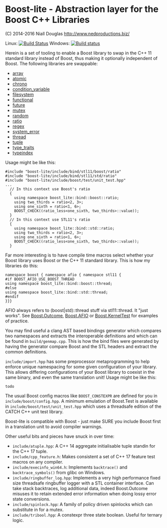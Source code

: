 # Boost-lite - Abstraction layer for the Boost C++ Libraries

(C) 2014-2016 Niall Douglas http://www.nedproductions.biz/

Linux: [![Build Status](https://travis-ci.org/ned14/boost-lite.svg?branch=master)](https://travis-ci.org/ned14/boost-lite) Windows: [![Build status](https://ci.appveyor.com/api/projects/status/y84ca5mdqwrstaw0?svg=true)](https://ci.appveyor.com/project/ned14/boost-apibind)

Herein is a set of tooling to enable a Boost library to swap in the C++ 11 standard library
instead of Boost, thus making it optionally independent of Boost. The following libraries
are swappable:

* [array](http://en.cppreference.com/w/cpp/header/atomic)
* [atomic](http://en.cppreference.com/w/cpp/header/atomic)
* [chrono](http://en.cppreference.com/w/cpp/header/chrono)
* [condition_variable](http://en.cppreference.com/w/cpp/header/condition_variable)
* [filesystem](http://en.cppreference.com/w/cpp/header/filesystem)
* [functional](http://en.cppreference.com/w/cpp/header/functional)
* [future](http://en.cppreference.com/w/cpp/header/future)
* [mutex](http://en.cppreference.com/w/cpp/header/mutex)
* [random](http://en.cppreference.com/w/cpp/header/random)
* [ratio](http://en.cppreference.com/w/cpp/header/ratio)
* [regex](http://en.cppreference.com/w/cpp/header/regex)
* [system_error](http://en.cppreference.com/w/cpp/header/system_error)
* [thread](http://en.cppreference.com/w/cpp/header/thread)
* [tuple](http://en.cppreference.com/w/cpp/header/tuple)
* [type_traits](http://en.cppreference.com/w/cpp/header/type_traits)
* [typeindex](http://en.cppreference.com/w/cpp/header/typeindex)

Usage might be like this:
```
#include "boost-lite/include/bind/stl11/boost/ratio"
#include "boost-lite/include/bind/stl11/std/ratio"
#include "boost-lite/include/boost/test/unit_test.hpp"
...
  // In this context use Boost's ratio
  {
    using namespace boost_lite::bind::boost::ratio;
    using two_thirds = ratio<2, 3>;
    using one_sixth = ratio<1, 6>;
    BOOST_CHECK((ratio_less<one_sixth, two_thirds>::value));
  }
  // In this context use STL11's ratio
  {
    using namespace boost_lite::bind::std::ratio;
    using two_thirds = ratio<2, 3>;
    using one_sixth = ratio<1, 6>;
    BOOST_CHECK((ratio_less<one_sixth, two_thirds>::value));
  }
```

Far more interesting is to have compile time macros select whether your Boost library uses Boost
or the C++ 11 standard library. This is how my libraries do this:
```
namespace boost { namespace afio { namespace stl11 {
#if BOOST_AFIO_USE_BOOST_THREAD
using namespace boost_lite::bind::boost::thread;
#else
using namespace boost_lite::bind::std::thread;
#endif
}}}
```
AFIO always refers to (boost|std)::thread stuff via stl11::thread. It "just works". See
[Boost.Outcome](https://github.com/ned14/boost.outcome),
[Boost.AFIO](https://github.com/ned14/boost.afio) or
[Boost.KernelTest](https://github.com/ned14/boost.kerneltest) for examples of practice.

You may find useful a clang AST based bindings generator which compares two namespaces and
extracts the interoperable definitions and which can be found in `build/genmap.cpp`. This is how
the bind files were generated by having the generator compare Boost and the STL headers
and extract the common definitions.

`include/import.hpp` has some preprocessor metaprogramming to help enforce unique namespacing
for some given configuration of your library. This allows differing configurations of your
Boost library to coexist in the same binary, and even the same translation unit! Usage might
be like this:

```
todo
```

The usual Boost config macros like `BOOST_CONSTEXPR` are defined for you in
`include/boost/config.hpp`. A minimum emulation of Boost.Test is available in
`include/boost/test/unit_test.hpp` which uses a threadsafe edition of the CATCH C++ unit test
library.

Boost-lite is compatible with Boost - just make SURE you include Boost first in a translation
unit to avoid compiler warnings.

Other useful bits and pieces have snuck in over time:

* `include/atuple.hpp`: A C++ 14 aggregate initialisable tuple standin for the C++ 17 tuple.
* `include/cpp_feature.h`: Makes consistent a set of C++ 17 feature test macros on any compiler.
* `include/execinfo_win64.h`: Implements `backtrace()` and `backtrace_symbols()` from glibc on
Windows.
* `include/ringbuffer_log.hpp`: Implements a very high performance fixed size threadsafe
ringbuffer logger with a STL container interface. Can take stack backtraces, log additional
data, indeed Boost.Outcome misuses it to retain extended error information when doing lossy
error state conversions.
* `include/spinlock.hpp`: A family of policy driven spinlocks which can substitute in for
a mutex.
* `include/tribool.hpp`: A constexpr three state boolean. Useful for ternary logic.
